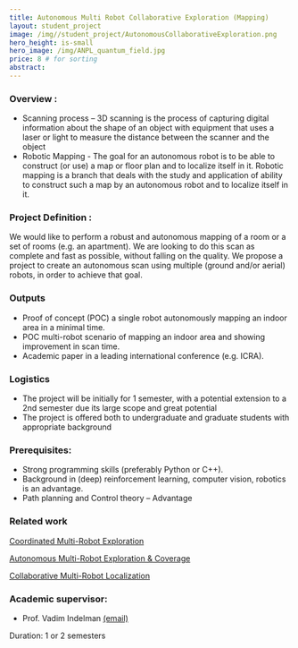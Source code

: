 ```yaml
---
title: Autonomous Multi Robot Collaborative Exploration (Mapping)
layout: student_project
image: /img//student_project/AutonomousCollaborativeExploration.png
hero_height: is-small
hero_image: /img/ANPL_quantum_field.jpg 
price: 8 # for sorting 
abstract: 
---
```


### Overview : 

* Scanning process – 3D scanning is the process of capturing digital information about the shape of an object with equipment that uses a laser or light to measure the distance between the scanner and the object 
* Robotic Mapping - The goal for an autonomous robot is to be able to construct (or use) a map
or floor plan and to localize itself in it. Robotic mapping is a branch that deals with the study and
application of ability to construct such a map by an autonomous robot and to localize itself in it.

### Project Definition : 

We would like to perform a robust and autonomous
mapping of a room or a set of rooms (e.g. an apartment).
We are looking to do this scan as complete and fast as
possible, without falling on the quality. We propose a
project to create an autonomous scan using multiple
(ground and/or aerial) robots, in order to achieve that goal.

### Outputs 

* Proof of concept (POC) a single robot autonomously mapping an indoor area in a minimal time.
* POC multi-robot scenario of mapping an indoor area and showing improvement in scan time.
* Academic paper in a leading international conference (e.g. ICRA).

### Logistics 

* The project will be initially for 1 semester, with a potential extension to a 2nd semester due its large
scope and great potential
* The project is offered both to undergraduate and graduate students with appropriate background

### Prerequisites:

* Strong programming skills (preferably Python or C++). 
* Background in (deep) reinforcement learning, computer vision, robotics is an advantage.
* Path planning and Control theory – Advantage

### Related work

[Coordinated Multi-Robot Exploration](http://www2.informatik.uni-freiburg.de/~stachnis/pdf/burgard05tro.pdf)

[Autonomous Multi-Robot Exploration & Coverage](http://www.cs.cmu.edu/~humanrobotteams/multimedia/presentations/Auto_Exploration_Coverage.pdf)

[Collaborative Multi-Robot Localization](https://www.ri.cmu.edu/pub_files/pub1/fox_dieter_1999_5/fox_dieter_1999_5.pdf)


### Academic supervisor:
- Prof. Vadim Indelman [(email)](mailto:vadim.indelman@technion.ac.il)

Duration: 1 or 2 semesters
